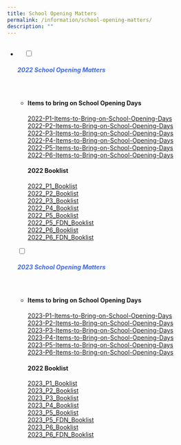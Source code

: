 ```yaml
---
title: School Opening Matters
permalink: /information/school-opening-matters/
description: ""
---
```

<ul class="jekyllcodex_accordion">
  <li>
    <input type="checkbox" id="accordion1">
		<label for="accordion1"><h5 style="color:RoyalBlue">2022 School Opening Matters</h5></label>
    <div>
<ul>
	<li>
		
<h4>Items to bring on School Opening Days</h4>
<p><a href="/files/2022-P1-Items-to-Bring-on-School-Opening-Days.pdf">2022-P1-Items-to-Bring-on-School-Opening-Days</a><br>
<a href="/files/2022-P2-Items-to-Bring-on-School-Opening-Days.pdf">2022-P2-Items-to-Bring-on-School-Opening-Days</a><br>
<a href="/files/2022-P3-Items-to-Bring-on-School-Opening-Days.pdf">2022-P3-Items-to-Bring-on-School-Opening-Days</a><br>
<a href="/files/2022-P4-Items-to-Bring-on-School-Opening-Days.pdf">2022-P4-Items-to-Bring-on-School-Opening-Days</a><br>
<a href="/files/2022-P5-Items-to-Bring-on-School-Opening-Days.pdf">2022-P5-Items-to-Bring-on-School-Opening-Days</a><br>
<a href="/files/2022-P6-Items-to-Bring-on-School-Opening-Days.pdf">2022-P6-Items-to-Bring-on-School-Opening-Days</a><br></p>

		
		
<h4>2022 Booklist</h4>
<p><a href="/files/2022_P1_Booklist.pdf">2022_P1_Booklist</a><br> 
<a href="/files/2022_P2_Booklist.pdf">2022_P2_Booklist</a><br>  <a href="/files/2022_P3_Booklist.pdf">2022_P3_Booklist</a><br>  <a href="/files/2022_P4_Booklist.pdf">2022_P4_Booklist</a><br>  <a href="/files/2022_P5_Booklist.pdf">2022_P5_Booklist</a><br>  <a href="/files/2022_P5_FDN_Booklist.pdf">2022_P5_FDN_Booklist</a><br>  <a href="/files/2022_P6_Booklist.pdf">2022_P6_Booklist</a><br>  <a href="/files/2022_P6_FDN_Booklist.pdf">2022_P6_FDN_Booklist</a><br></p>
		
</li>
			</ul>
		</div>
		</li>
<input type="checkbox" id="accordion1">
		<label for="accordion1"><h5 style="color:RoyalBlue">2023 School Opening Matters</h5></label>
    <div>
<ul>
	<li>
		
<h4>Items to bring on School Opening Days</h4>
<p><a href="/files/2023-P1-Items-to-Bring-List-on-School-Opening-Days.pdf">2023-P1-Items-to-Bring-on-School-Opening-Days</a><br>
<a href="/files/2023-P2-Items-to-Bring-on-School-Opening-Days.pdf">2023-P2-Items-to-Bring-on-School-Opening-Days</a><br>
<a href="/files/2023-P3-Items-to-Bring-on-School-Opening-Days.pdf">2023-P3-Items-to-Bring-on-School-Opening-Days</a><br>
<a href="/files/2023-P4-Items-to-Bring-on-School-Opening-Days.pdf">2023-P4-Items-to-Bring-on-School-Opening-Days</a><br>
<a href="/files/2023-P5-Items-to-Bring-on-School-Opening-Days.pdf">2023-P5-Items-to-Bring-on-School-Opening-Days</a><br>
<a href="/files/2023-P6-Items-to-Bring-on-School-Opening-Days.pdf">2023-P6-Items-to-Bring-on-School-Opening-Days</a><br></p>

		
		
<h4>2022 Booklist</h4>
<p><a href="/files/2023_P1_Booklist.pdf">2023_P1_Booklist</a><br> 
<a href="/files/2023_P2_Booklist.pdf">2023_P2_Booklist</a><br>  <a href="/files/2023_P3_Booklist.pdf">2023_P3_Booklist</a><br>  <a href="/files/2023_P4_Booklist.pdf">2023_P4_Booklist</a><br>  <a href="/files/2023_P5_Booklist.pdf">2023_P5_Booklist</a><br>  <a href="/files/2023_P5_FDN_Booklist.pdf">2023_P5_FDN_Booklist</a><br>  <a href="/files/2023_P6_Booklist.pdf">2023_P6_Booklist</a><br>  <a href="/files/2023_P6_FDN_Booklist.pdf">2023_P6_FDN_Booklist</a><br></p>
		
</li>
			</ul>
		</div>
		</li>